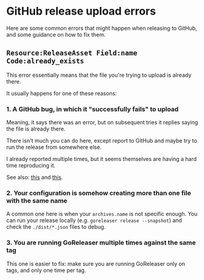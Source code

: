 # GitHub release upload errors

Here are some common errors that might happen when releasing to GitHub, and some
guidance on how to fix them.

## `Resource:ReleaseAsset Field:name Code:already_exists`

This error essentially means that the file you're trying to upload is already
there.

It usually happens for one of these reasons:

### 1. A GitHub bug, in which it "successfully fails" to upload

Meaning, it says there was an error, but on subsequent tries it replies saying
the file is already there.

There isn't much you can do here, except report to GitHub and maybe try to run
the release from somewhere else.

I already reported multiple times, but it seems themselves are having a hard
time reproducing it.

See also: [this](https://github.com/orgs/community/discussions/14341) and
[this](https://github.com/google/go-github/issues/2113).

### 2. Your configuration is somehow creating more than one file with the same name

A common one here is when your `archives.name` is not specific enough.
You can run your release locally (e.g. `goreleaser release --snapshot`) and
check the `./dist/*.json` files to debug.

### 3. You are running GoReleaser multiple times against the same tag

This one is easier to fix: make sure you are running GoReleaser only on tags,
and only one time per tag.
